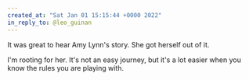 ```yaml
---
created_at: "Sat Jan 01 15:15:44 +0000 2022"
in_reply_to: @leo_guinan
---
```


It was great to hear Amy Lynn's story. She got herself out of it. 

I'm rooting for her. It's not an easy journey, but it's a lot easier when you know the rules you are playing with.
